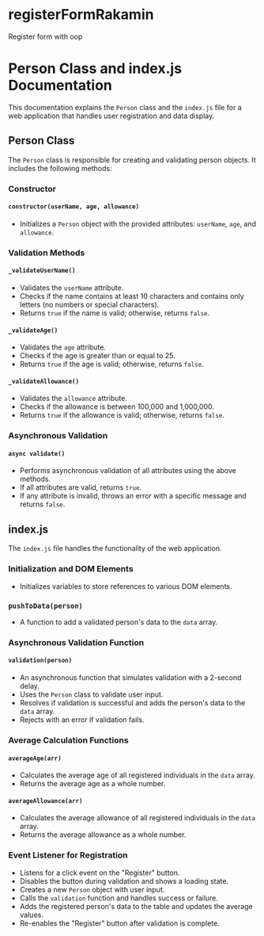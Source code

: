 # registerFormRakamin
Register form with oop
# Person Class and index.js Documentation

This documentation explains the `Person` class and the `index.js` file for a web application that handles user registration and data display.

## Person Class

The `Person` class is responsible for creating and validating person objects. It includes the following methods:

### Constructor

#### `constructor(userName, age, allowance)`

- Initializes a `Person` object with the provided attributes: `userName`, `age`, and `allowance`.

### Validation Methods

#### `_validateUserName()`

- Validates the `userName` attribute.
- Checks if the name contains at least 10 characters and contains only letters (no numbers or special characters).
- Returns `true` if the name is valid; otherwise, returns `false`.

#### `_validateAge()`

- Validates the `age` attribute.
- Checks if the age is greater than or equal to 25.
- Returns `true` if the age is valid; otherwise, returns `false`.

#### `_validateAllowance()`

- Validates the `allowance` attribute.
- Checks if the allowance is between 100,000 and 1,000,000.
- Returns `true` if the allowance is valid; otherwise, returns `false`.

### Asynchronous Validation

#### `async validate()`

- Performs asynchronous validation of all attributes using the above methods.
- If all attributes are valid, returns `true`.
- If any attribute is invalid, throws an error with a specific message and returns `false`.

## index.js

The `index.js` file handles the functionality of the web application.

### Initialization and DOM Elements

- Initializes variables to store references to various DOM elements.

### `pushToData(person)`

- A function to add a validated person's data to the `data` array.

### Asynchronous Validation Function

#### `validation(person)`

- An asynchronous function that simulates validation with a 2-second delay.
- Uses the `Person` class to validate user input.
- Resolves if validation is successful and adds the person's data to the `data` array.
- Rejects with an error if validation fails.

### Average Calculation Functions

#### `averageAge(arr)`

- Calculates the average age of all registered individuals in the `data` array.
- Returns the average age as a whole number.

#### `averageAllowance(arr)`

- Calculates the average allowance of all registered individuals in the `data` array.
- Returns the average allowance as a whole number.

### Event Listener for Registration

- Listens for a click event on the "Register" button.
- Disables the button during validation and shows a loading state.
- Creates a new `Person` object with user input.
- Calls the `validation` function and handles success or failure.
- Adds the registered person's data to the table and updates the average values.
- Re-enables the "Register" button after validation is complete.
